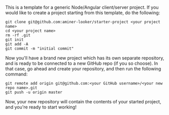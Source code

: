 This is a template for a generic Node/Angular client/server project.  If you would like to create a project starting from this template, do the following:

    git clone git@github.com:aminer-looker/starter-project <your project name>
    cd <your project name>
    rm -rf .git
    git init
    git add -A
    git commit -m "initial commit"

Now you'll have a brand new project which has its own separate repository, and is ready to be connected to a new GitHub repo (if you so choose).  In that case, go ahead and create your repository, and then run the following command:

    git remote add origin git@github.com:<your GitHub username>/<your new repo name>.git
    git push -u origin master

Now, your new repository will contain the contents of your started project, and you're ready to start working!
